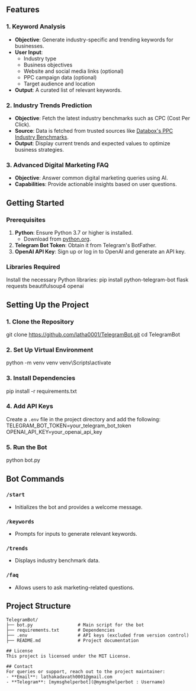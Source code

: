 ## Features

### 1. **Keyword Analysis**
- **Objective**: Generate industry-specific and trending keywords for businesses.
- **User Input**:
  - Industry type
  - Business objectives
  - Website and social media links (optional)
  - PPC campaign data (optional)
  - Target audience and location
- **Output**: A curated list of relevant keywords.

### 2. **Industry Trends Prediction**
- **Objective**: Fetch the latest industry benchmarks such as CPC (Cost Per Click).
- **Source**: Data is fetched from trusted sources like [Databox's PPC Industry Benchmarks](https://databox.com/ppc-industry-benchmarks).
- **Output**: Display current trends and expected values to optimize business strategies.

### 3. **Advanced Digital Marketing FAQ**
- **Objective**: Answer common digital marketing queries using AI.
- **Capabilities**: Provide actionable insights based on user questions.

## Getting Started

### Prerequisites
1. **Python**: Ensure Python 3.7 or higher is installed.
   - Download from [python.org](https://www.python.org/).
2. **Telegram Bot Token**: Obtain it from Telegram's BotFather.
3. **OpenAI API Key**: Sign up or log in to OpenAI and generate an API key.

### Libraries Required
Install the necessary Python libraries:
pip install python-telegram-bot flask requests beautifulsoup4 openai

## Setting Up the Project

### 1. **Clone the Repository**
git clone <https://github.com/latha0001/TelegramBot.git>
cd TelegramBot

### 2. **Set Up Virtual Environment**
python -m venv venv
venv\Scripts\activate      

### 3. **Install Dependencies**
pip install -r requirements.txt

### 4. **Add API Keys**
Create a `.env` file in the project directory and add the following:
TELEGRAM_BOT_TOKEN=your_telegram_bot_token
OPENAI_API_KEY=your_openai_api_key

### 5. **Run the Bot**
python bot.py

## Bot Commands

### `/start`
- Initializes the bot and provides a welcome message.

### `/keywords`
- Prompts for inputs to generate relevant keywords.

### `/trends`
- Displays industry benchmark data.

### `/faq`
- Allows users to ask marketing-related questions.


## Project Structure
```
TelegramBot/
├── bot.py                 # Main script for the bot
├── requirements.txt       # Dependencies
├── .env                   # API keys (excluded from version control)
├── README.md              # Project documentation

## License
This project is licensed under the MIT License.

## Contact
For queries or support, reach out to the project maintainer:
- **Email**: lathakadavath0001@gmail.com
- **Telegram**: [mymsghelperbot](@mymsghelperbot : Username)
